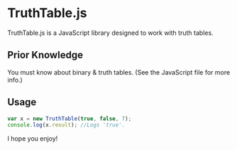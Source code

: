 # TruthTable.js

TruthTable.js is a JavaScript library designed to work with truth tables.

## Prior Knowledge

You must know about binary & truth tables. (See the JavaScript file for more info.)

## Usage

```javascript
var x = new TruthTable(true, false, 7);
console.log(x.result); //Logs 'true'.
```
I hope you enjoy!
